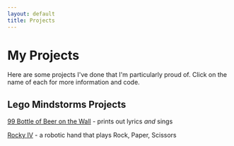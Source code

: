```yaml
---
layout: default
title: Projects
---
```


# My Projects

Here are some projects I've done that I'm particularly proud of. Click on the
name of each for more information and code.

## Lego Mindstorms Projects

[99 Bottle of Beer on the Wall](/projects/99bottles) - prints out lyrics *and* sings

[Rocky IV](/projects/rocky4) - a robotic hand that plays Rock, Paper, Scissors
